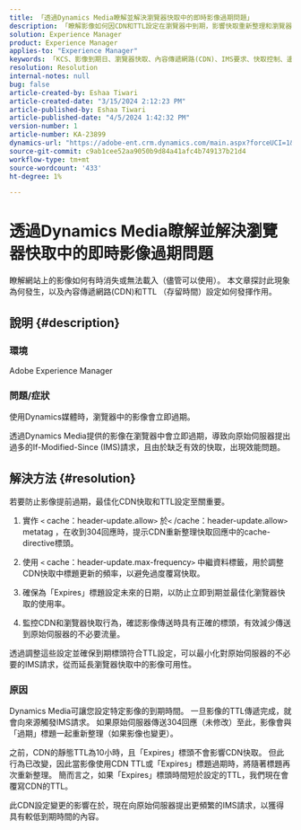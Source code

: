 ```yaml
---
title: 「透過Dynamics Media瞭解並解決瀏覽器快取中的即時影像過期問題」
description: 「瞭解影像如何因CDN和TTL設定在瀏覽器中到期，影響快取重新整理和瀏覽器重新驗證程式。」
solution: Experience Manager
product: Experience Manager
applies-to: "Experience Manager"
keywords: 「KCS、影像到期日、瀏覽器快取、內容傳遞網路(CDN)、IMS要求、快取控制、邊緣伺服器、HTTP 304回應、快取更新、Adobe Scene7 CDN」
resolution: Resolution
internal-notes: null
bug: false
article-created-by: Eshaa Tiwari
article-created-date: "3/15/2024 2:12:23 PM"
article-published-by: Eshaa Tiwari
article-published-date: "4/5/2024 1:42:32 PM"
version-number: 1
article-number: KA-23899
dynamics-url: "https://adobe-ent.crm.dynamics.com/main.aspx?forceUCI=1&pagetype=entityrecord&etn=knowledgearticle&id=a4977006-d6e2-ee11-904c-6045bd03c412"
source-git-commit: c9ab1cee52aa9050b9d84a41afc4b749137b21d4
workflow-type: tm+mt
source-wordcount: '433'
ht-degree: 1%

---
```


# 透過Dynamics Media瞭解並解決瀏覽器快取中的即時影像過期問題


瞭解網站上的影像如何有時消失或無法載入（儘管可以使用）。 本文章探討此現象為何發生，以及內容傳遞網路(CDN)和TTL （存留時間）設定如何發揮作用。

## 說明 {#description}


### 環境

Adobe Experience Manager

### 問題/症狀

使用Dynamics媒體時，瀏覽器中的影像會立即過期。

透過Dynamics Media提供的影像在瀏覽器中會立即過期，導致向原始伺服器提出過多的If-Modified-Since (IMS)請求，且由於缺乏有效的快取，出現效能問題。


## 解決方法 {#resolution}


若要防止影像提前過期，最佳化CDN快取和TTL設定至關重要。

1. 實作 `<` cache：header-update.allow`>` 於`<` /cache：header-update.allow`>`  metatag ，在收到304回應時，提示CDN重新整理快取回應中的cache-directive標頭。 


2. 使用 `<` cache：header-update.max-frequency`>`  中繼資料標籤，用於調整CDN快取中標題更新的頻率，以避免過度覆寫快取。 


3. 確保為「Expires」標題設定未來的日期，以防止立即到期並最佳化瀏覽器快取的使用率。


4. 監控CDN和瀏覽器快取行為，確認影像傳送時具有正確的標頭，有效減少傳送到原始伺服器的不必要流量。


透過調整這些設定並確保到期標頭符合TTL設定，可以最小化對原始伺服器的不必要的IMS請求，從而延長瀏覽器快取中的影像可用性。

### 原因

Dynamics Media可讓您設定特定影像的到期時間。 一旦影像的TTL傳遞完成，就會向來源觸發IMS請求。 如果原始伺服器傳送304回應（未修改）至此，影像會與「過期」標題一起重新整理（如果影像也變更）。

之前，CDN的靜態TTL為10小時，且「Expires」標頭不會影響CDN快取。 但此行為已改變，因此當影像使用CDN TTL或「Expires」標題過期時，將隨著標題再次重新整理。 簡而言之，如果「Expires」標頭時間短於設定的TTL，我們現在會覆寫CDN的TTL。

此CDN設定變更的影響在於，現在向原始伺服器提出更頻繁的IMS請求，以獲得具有較低到期時間的內容。
